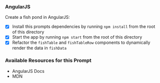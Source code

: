 ### AngularJS

Create a fish pond in AngularJS:

* [X] Install this prompts dependencies by running `npm install` from the root of this directory
* [X] Start the app by running `npm start` from the root of this directory
* [X] Refactor the `fishTable` and `fishTableRow` components to dynamically render the data in `fishData`

### Available Resources for this Prompt
* AngularJS Docs
* MDN
